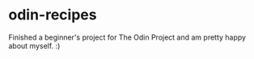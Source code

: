 # odin-recipes
Finished a beginner's project for The Odin Project and am pretty happy about myself. :)
